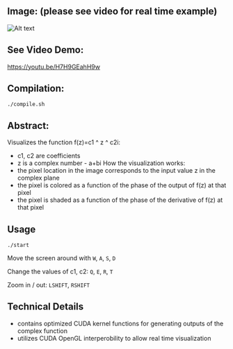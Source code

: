 ## Image: (please see video for real time example)
![Alt text](https://github.com/gametekker/zuu/blob/master/Screen%20Shot%202024-11-04%20at%206.21.49%20PM.png)

## See Video Demo:
https://youtu.be/H7H9GEahH9w

## Compilation:
`./compile.sh`

## Abstract:
Visualizes the function f(z)=c1 ^ z ^ c2i:
- c1, c2 are coefficients
- z is a complex number - a+bi
How the visualization works:
- the pixel location in the image corresponds to the input value z in the complex plane
- the pixel is colored as a function of the phase of the output of f(z) at that pixel
- the pixel is shaded as a function of the phase of the derivative of f(z) at that pixel

## Usage
`./start`

Move the screen around with `W`, `A`, `S`, `D`

Change the values of c1, c2: `Q`, `E`, `R`, `T`

Zoom in / out: `LSHIFT`, `RSHIFT`

## Technical Details
- contains optimized CUDA kernel functions for generating outputs of the complex function
- utilizes CUDA OpenGL interperobility to allow real time visualization

